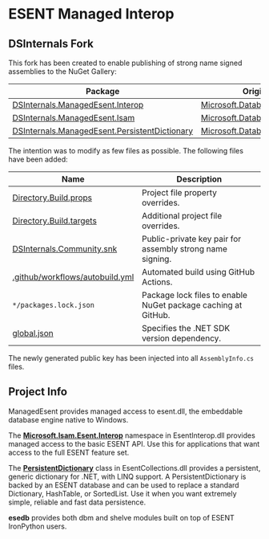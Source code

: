 # ESENT Managed Interop

## DSInternals Fork

This fork has been created to enable publishing of strong name signed assemblies to the NuGet Gallery:

| Package                                         | Original Package                         |
|-------------------------------------------------|------------------------------------------|
| [DSInternals.ManagedEsent.Interop]              | [Microsoft.Database.ManagedEsent]        |
| [DSInternals.ManagedEsent.Isam]                 | [Microsoft.Database.Isam]                |
| [DSInternals.ManagedEsent.PersistentDictionary] | [Microsoft.Database.Collections.Generic] |

[DSInternals.ManagedEsent.Interop]: https://www.nuget.org/packages/DSInternals.ManagedEsent.Interop
[DSInternals.ManagedEsent.Isam]: https://www.nuget.org/packages/DSInternals.ManagedEsent.Isam
[DSInternals.ManagedEsent.PersistentDictionary]: https://www.nuget.org/packages/DSInternals.ManagedEsent.PersistentDictionary
[Microsoft.Database.ManagedEsent]: https://www.nuget.org/packages/Microsoft.Database.ManagedEsent
[Microsoft.Database.Isam]: https://www.nuget.org/packages/Microsoft.Database.Isam
[Microsoft.Database.Collections.Generic]: https://www.nuget.org/packages/Microsoft.Database.Collections.Generic

The intention was to modify as few files as possible. The following files have been added:

| Name                              | Description                           |
|-----------------------------------|---------------------------------------|
| [Directory.Build.props]           | Project file property overrides.      |
| [Directory.Build.targets]         | Additional project file overrides.    |
| [DSInternals.Community.snk]       | Public-private key pair for assembly strong name signing. |
| [.github/workflows/autobuild.yml] | Automated build using GitHub Actions. |
| `*/packages.lock.json`            | Package lock files to enable NuGet package caching at GitHub. |
| [global.json]                     | Specifies the .NET SDK version dependency. |

[Directory.Build.props]: Directory.Build.props
[Directory.Build.targets]: Directory.Build.targets
[DSInternals.Community.snk]: DSInternals.Community.snk
[.github/workflows/autobuild.yml]: .github/workflows/autobuild.yml
[global.json]: global.json

The newly generated public key has been injected into all `AssemblyInfo.cs` files.

## Project Info

ManagedEsent provides managed access to esent.dll, the embeddable database engine native to Windows.

The **[Microsoft.Isam.Esent.Interop](Documentation/ManagedEsentDocumentation.md)** namespace in EsentInterop.dll provides managed access to the basic ESENT API. Use this for applications that want access to the full ESENT feature set.

The **[PersistentDictionary](Documentation/PersistentDictionaryDocumentation.md)** class in EsentCollections.dll provides a persistent, generic dictionary for .NET, with LINQ support. A PersistentDictionary is backed by an ESENT database and can be used to replace a standard Dictionary, HashTable, or SortedList. Use it when you want extremely simple, reliable and fast data persistence.

**esedb** provides both dbm and shelve modules built on top of ESENT IronPython users.